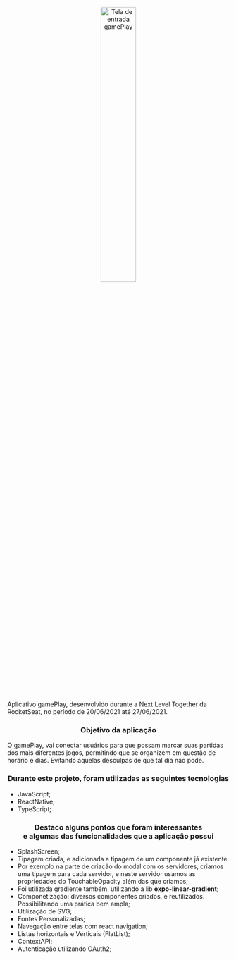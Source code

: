 <p align="center">
  <img width="40%" heigth="40%" src='https://github.com/gustavorichardd/nlw_together_gamePlay_ReactNative/blob/main/assets/readme/signIn.png' alt='Tela de entrada gamePlay'/>
</p>

Aplicativo gamePlay, desenvolvido durante a Next Level Together da RocketSeat, no período de 20/06/2021 até 27/06/2021.

### <p align="center"> Objetivo da aplicação </p>

O gamePlay, vai conectar usuários para que possam marcar suas partidas dos mais diferentes jogos, permitindo que se organizem em questão de horário e dias. Evitando aquelas desculpas de que tal dia não pode. 

### <p align="center"> Durante este projeto, foram utilizadas as seguintes tecnologias  </p>

* JavaScript;
* ReactNative;
* TypeScript;

### <p align="center"> Destaco alguns pontos que foram interessantes <br /> e algumas das funcionalidades que a aplicação possui </p>

* SplashScreen;
* Tipagem criada, e adicionada a tipagem de um componente já existente. 
* Por exemplo na parte de criação do modal com os servidores, criamos uma tipagem para cada servidor, e neste servidor usamos as propriedades do TouchableOpacity além das que criamos;
* Foi utilizada gradiente também, utilizando a lib **expo-linear-gradient**;
* Componetização: diversos componentes criados, e reutilizados. Possibilitando uma prática bem ampla;
* Utilização de SVG;
* Fontes Personalizadas;
* Navegação entre telas com react navigation;
* Listas horizontais e Verticais (FlatList);
* ContextAPI;
* Autenticação utilizando OAuth2;

